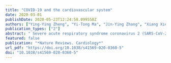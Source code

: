 ```yaml
---
title: "COVID-19 and the cardiovascular system"
date: 2020-03-01
publishDate: 2020-05-23T12:24:58.099558Z
authors: ["Ying-Ying Zheng", "Yi-Tong Ma", "Jin-Ying Zhang", "Xiang Xie"]
publication_types: ["2"]
abstract: " Severe acute respiratory syndrome coronavirus 2 (SARS-CoV-2) infects host cells through ACE2 receptors, leading to coronavirus disease (COVID-19)-related pneumonia, while also causing acute myocardial injury and chronic damage to the cardiovascular system. Therefore, particular attention should be given to cardiovascular protection during treatment for COVID-19. "
featured: false
publication: "*Nature Reviews. Cardiology*"
url_pdf: "https://doi.org/10.1038/s41569-020-0360-5"
doi: "10.1038/s41569-020-0360-5"
---
```


